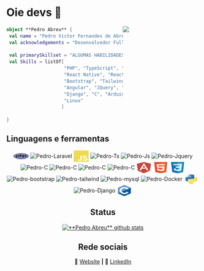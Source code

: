 # Oie devs 👋

<img align="right" width="200" src="https://i2.wp.com/allhtaccess.info/wp-content/uploads/2018/03/programming.gif?fit=1281%2C716&ssl=1" />

```kotlin
object **Pedro Abreu** {
 val name = "Pedro Victor Fernandes de Abreu"
 val acknowledgements = "Desenvolvedor Full Stack"

 val primarySkillset = "ALGUMAS HABILIDADES"
 val Skills = listOf[
                     "PHP", "TypeScript", "JavaScript",
                     "React Native", "React", "Angular","Laravel",
                     "Bootstrap", "Tailwind", "Docker", "AWS",
                     "Angular", "JQuery", "Vue", "Python",
                     "Django", "C", "Arduino", "Figma",
                     "Linux"
                    ]

}
```

## Linguagens e ferramentas
<div align="center">
 <img align="center" alt="Pedro-PHP" height="30" width="40" src="https://raw.githubusercontent.com/devicons/devicon/master/icons/php/php-original.svg">
    <img align="center" alt="Pedro-Laravel" height="30" width="40" src="https://cdn.jsdelivr.net/gh/devicons/devicon/icons/laravel/laravel-plain.svg">
  <img align="center" alt="Pedro-Js" height="30" width="40" src="https://raw.githubusercontent.com/devicons/devicon/master/icons/javascript/javascript-plain.svg">
  <img  align="center" alt="Pedro-Ts" height="30" width="40" src="https://cdn.jsdelivr.net/gh/devicons/devicon/icons/typescript/typescript-original.svg" />
  <img align="center" alt="Pedro-Js" height="30" width="40" src="https://cdn.jsdelivr.net/gh/devicons/devicon/icons/react/react-original-wordmark.svg" />
  <img align="center" alt="Pedro-Jquery" height="30" width="40" src="https://cdn.jsdelivr.net/gh/devicons/devicon/icons/jquery/jquery-original.svg" />
   <img align="center" alt="Pedro-C" height="30" width="40" src="https://cdn.jsdelivr.net/gh/devicons/devicon/icons/ubuntu/ubuntu-plain.svg" />
   <img align="center" alt="Pedro-C" height="30" width="40" src="https://cdn.jsdelivr.net/gh/devicons/devicon/icons/vuejs/vuejs-original.svg" />
   <img align="center" alt="Pedro-C" height="30" width="40" src="https://cdn.jsdelivr.net/gh/devicons/devicon/icons/figma/figma-original.svg" />
   <img align="center" alt="Pedro-C" height="30" width="40" src="https://cdn.jsdelivr.net/gh/devicons/devicon/icons/amazonwebservices/amazonwebservices-original.svg" />
  <img align="center" alt="Pedro-Js" height="30" width="40" src="https://raw.githubusercontent.com/devicons/devicon/master/icons/angularjs/angularjs-plain.svg">
  <img align="center" alt="Pedro-HTML" height="30" width="40" src="https://raw.githubusercontent.com/devicons/devicon/master/icons/html5/html5-original.svg">
   <img align="center" alt="Pedro-CSS" height="30" width="40" src="https://raw.githubusercontent.com/devicons/devicon/master/icons/css3/css3-original.svg">
  <img align="center" alt="Pedro-bootstrap" height="30" width="40" src="https://cdn.jsdelivr.net/gh/devicons/devicon/icons/bootstrap/bootstrap-original-wordmark.svg" />
<img align="center" alt="Pedro-tailwind" height="30" width="40" src="https://cdn.jsdelivr.net/gh/devicons/devicon/icons/tailwindcss/tailwindcss-plain.svg" />
<img  align="center" alt="Pedro-mysql" height="30" width="40" src="https://cdn.jsdelivr.net/gh/devicons/devicon/icons/mysql/mysql-original.svg" />
  <img align="center" alt="Pedro-Docker" height="30" width="40" src="https://cdn.jsdelivr.net/gh/devicons/devicon/icons/docker/docker-original-wordmark.svg" />
  <img align="center" alt="Pedro-Python" height="30" width="40" src="https://raw.githubusercontent.com/devicons/devicon/master/icons/python/python-original.svg">
      <img align="center" alt="Pedro-Django" height="30" width="40" src="https://cdn.jsdelivr.net/gh/devicons/devicon/icons/django/django-plain.svg" />
  <img align="center" alt="Pedro-C" height="30" width="40" src="https://raw.githubusercontent.com/devicons/devicon/master/icons/c/c-original.svg"></
</div>


## Status

<a href="https://github.com/Gurupreet">
 <img align="center" src="https://github-readme-stats.vercel.app/api?username=pedrovictorrr&show_icons=true&theme=dracula&line_height=27" alt="**Pedro Abreu** github stats"/>
</a>

[website]: https://pedro-abreu.onrender.com/
[linkedin]: https://www.linkedin.com/in/pedro-victor-fernandes-de-abreu-98411816a/

<br>

## Rede sociais

🏡 [Website][website] **|**
👔 [LinkedIn][linkedin]
